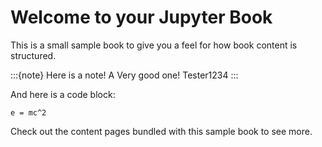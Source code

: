 # Welcome to your Jupyter Book

This is a small sample book to give you a feel for how book content is
structured.

:::{note}
Here is a note! A Very good one! Tester1234
:::

And here is a code block:

```
e = mc^2
```

Check out the content pages bundled with this sample book to see more.
